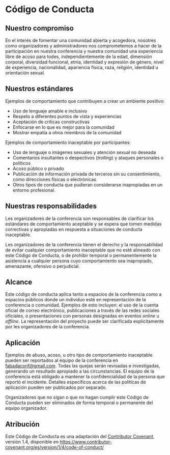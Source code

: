 # Código de Conducta

## Nuestro compromiso

En el interés de fomentar una comunidad abierta y acogedora, nosotres como organizadores y administradores nos comprometemos a hacer de la participación en nuestra conferencia y nuestra comunidad una experiencia libre de acoso para todes, independientemente de la edad, dimensión corporal, diversidad funcional, etnia, identidad y expresión de género, nivel de experiencia, nacionalidad, apariencia física, raza, religión, identidad u orientación sexual.

## Nuestros estándares

Ejemplos de comportamiento que contribuyen a crear un ambiente positivo:

* Uso de lenguaje amable e inclusivo
* Respeto a diferentes puntos de vista y experiencias
* Aceptación de críticas constructivas
* Enfocarse en lo que es mejor para la comunidad
* Mostrar empatía a otros miembros de la comunidad

Ejemplos de comportamiento inaceptable por participantes:

* Uso de lenguaje o imágenes sexuales y atención sexual no deseada
* Comentarios insultantes o despectivos (*trolling*) y ataques personales o políticos
* Acoso público o privado
* Publicación de información privada de terceros sin su consentimiento, como direcciones físicas o electrónicas
* Otros tipos de conducta que pudieran considerarse inapropiadas en un entorno profesional.

## Nuestras responsabilidades

Les organizadores de la conferencia son responsables de clarificar los estándares de comportamiento aceptable y se espera que tomen medidas correctivas y apropiadas en respuesta a situaciones de conducta inaceptable.

Les organizadores de la conferencia tienen el derecho y la responsabilidad de evitar cualquier comportamiento inaceptable que no esté alineado con este Código de Conducta, o de prohibir temporal o permanentemente la asistencia a cualquier persona cuyo comportamiento sea inapropiado, amenazante, ofensivo o perjudicial.

## Alcance

Este código de conducta aplica tanto a espacios de la conferencia como a espacios públicos donde un individuo esté en representación de la conferencia o comunidad. Ejemplos de esto incluyen: el uso de la cuenta oficial de correo electrónico, publicaciones a través de las redes sociales oficiales, o presentaciones con personas designadas en eventos *online* u *offline*. La representación del proyecto puede ser clarificada explicitamente por les organizadores de la conferencia.

## Aplicación

Ejemplos de abuso, acoso, u otro tipo de comportamiento inaceptable pueden ser reportados al equipo de la conferencia en fabadaconf@gmail.com. Todas las quejas serán revisadas e investigadas, generando un resultado apropiado a las circunstancias. El equipo de la conferencia está obligado a mantener la confidencialidad de la persona que reportó el incidente. Detalles específicos acerca de las políticas de aplicación pueden ser publicados por separado.

Organizadores que no sigan o que no hagan cumplir este Código de Conducta pueden ser eliminados de forma temporal o permanente del equipo organizador.

## Atribución

Este Código de Conducta es una adaptación del [Contributor Covenant][homepage], versión 1.4, disponible en https://www.contributor-covenant.org/es/version/1/4/code-of-conduct/

[homepage]: https://www.contributor-covenant.org
